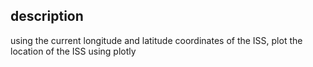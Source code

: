 ## description  
using the current longitude and latitude coordinates of the ISS, plot the location of the ISS using plotly 



